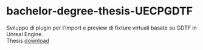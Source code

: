 # bachelor-degree-thesis-UECPGDTF
Sviluppo di plugin per l’import e preview di
fixture virtuali basate su GDTF in Unreal Engine.<br/>
Thesis [download](https://youtu.be/dQw4w9WgXcQ)
